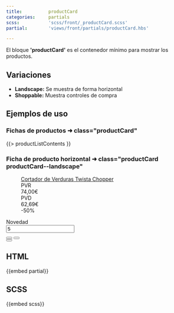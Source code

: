 ```yaml
---
title:          productCard
categories:     partials
scss:           'scss/front/_productCard.scss'
partial:        'views/front/partials/productCard.hbs'

---
```


El bloque __'productCard'__ es el contenedor mínimo para mostrar los productos.

## Variaciones

* __Landscape:__  Se muestra de forma horizontal
* __Shoppable:__  Muestra controles de compra

## Ejemplos de uso

### Fichas de productos ➜ class="productCard"
<div class="modularGrid">
<div class="modularGrid-module u-lg-95 u-mgb">
<div class="productList productList--fullpage">
{{> productListContents }}
</div>
</div>
</div>


### Ficha de producto horizontal ➜ class="productCard productCard--landscape"

<div class="modularGrid">
	<div class="modularGrid-module u-md-30 u-mgb">
		<div class="productList-item">
			<article class="productCard  productCard--shoppable  productCard--landscape">
				<figure class="productCard-content">
					<a href="#" class="productCard-link">
						<img alt="" src="http://londonred.dropshippershop.com/16532-large_default/cortador-de-verduras-twista-chopper.jpg" class="productCard-img">
					</a>
					<figcaption class="productCard-properties">
						<div class="productCard-title">
							<a href="#" class="productCard-link">Cortador de Verduras Twista Chopper</a>
						</div>
						<div class="productCard-prices">
							<div class="productCard-pvp productCard-pvp--before">
								<div class="productCard-pvp-name">PVR</div>
								<div class="productCard-pvp-amount">74,00€</div>
							</div>
							<div class="productCard-pvp productCard-pvp--now">
								<div class="productCard-pvp-name productCard-pvp--relevant">PVD</div>
								<div class="productCard-pvp-amount productCard-pvp--relevant">62,69€</div>
							</div>
							<div class="productCard-pvp productCard-pvp--discount">-50%</div>
						</div>
					</figcaption>
				</figure>
				<div class="productCard-ribbon">Novedad</div>
				<div class="productCard-buy">
					<div class="productCard-caption">
						<div class="unitControl">
							<input type="text" value="5" class="form-input form-input--postfix unitControl-input">
							<div class="form-postfix unitControl-groupBtns">
								<button class="button button--icon unitControl-button unitControl-button--plus"></button>
								<button class="button button--icon unitControl-button unitControl-button--minus"></button>
							</div>
						</div>
						<button title="Añadir al carrito" class="button button--primary  productCard-ctaButton">
							<i class="icon fa fa-shopping-cart"></i>
						</button>
					</div>
				</div>
			</article>
		</div>
	</div>
</div>

## HTML

{{embed partial}}

## SCSS
{{embed scss}}
